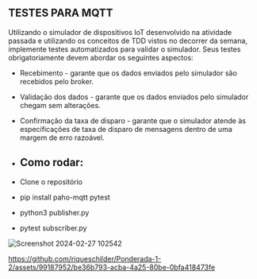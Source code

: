 ## TESTES PARA MQTT
Utilizando o simulador de dispositivos IoT desenvolvido na atividade passada e utilizando os conceitos de TDD vistos no decorrer da semana, implemente testes automatizados para validar o simulador. Seus testes obrigatoriamente devem abordar os seguintes aspectos:

- Recebimento - garante que os dados enviados pelo simulador são recebidos pelo broker.
- Validação dos dados - garante que os dados enviados pelo simulador chegam sem alterações.
- Confirmação da taxa de disparo - garante que o simulador atende às especificações de taxa de disparo de mensagens dentro de uma margem de erro razoável.

- ## Como rodar:
- Clone o repositório
- pip install paho-mqtt pytest
- python3 publisher.py
- pytest subscriber.py

![Screenshot 2024-02-27 102542](https://github.com/riqueschilder/Ponderada-1-2-3/assets/99187952/24d52027-9a43-423f-bd25-02fd11b2ffb3)

  
https://github.com/riqueschilder/Ponderada-1-2/assets/99187952/be36b793-acba-4a25-80be-0bfa418473fe


